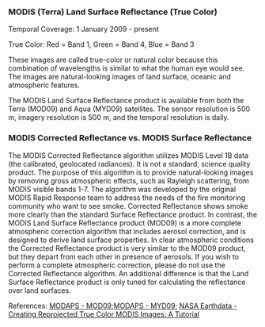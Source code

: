 ### MODIS (Terra) Land Surface Reflectance (True Color)
Temporal Coverage: 1 January 2009 - present

True Color: Red = Band 1, Green = Band 4, Blue = Band 3

These images are called true-color or natural color because this combination of wavelengths is similar to what the human eye would see. The images are natural-looking images of land surface, oceanic and atmospheric features.

The MODIS Land Surface Reflectance product is available from both the Terra (MOD09) and Aqua (MYD09) satellites. The sensor resolution is 500 m, imagery resolution is 500 m, and the temporal resolution is daily.

### MODIS Corrected Reflectance vs. MODIS Surface Reflectance

The MODIS Corrected Reflectance algorithm utilizes MODIS Level 1B data (the calibrated, geolocated radiances). It is not a standard, science quality product. The purpose of this algorithm is to provide natural-looking images by removing gross atmospheric effects, such as Rayleigh scattering, from MODIS visible bands 1-7. The algorithm was developed by the original MODIS Rapid Response team to address the needs of the fire monitoring community who want to see smoke. Corrected Reflectance shows smoke more clearly than the standard Surface Reflectance product. In contrast, the MODIS Land Surface Reflectance product (MOD09) is a more complete atmospheric correction algorithm that includes aerosol correction, and is designed to derive land surface properties. In clear atmospheric conditions the Corrected Reflectance product is very similar to the MOD09 product, but they depart from each other in presence of aerosols. If you wish to perform a complete atmospheric correction, please do not use the Corrected Reflectance algorithm. An additional difference is that the Land Surface Reflectance product is only tuned for calculating the reflectance over land surfaces.

References: [MODAPS - MOD09](https://modaps.modaps.eosdis.nasa.gov/services/about/products/c6-nrt/MOD09.html);[MODAPS - MYD09](https://modaps.modaps.eosdis.nasa.gov/services/about/products/c6-nrt/MYD09.html); [NASA Earthdata - Creating Reprojected True Color MODIS Images: A Tutorial](https://earthdata.nasa.gov/sites/default/files/field/document/MODIS_True_Color.pdf)
